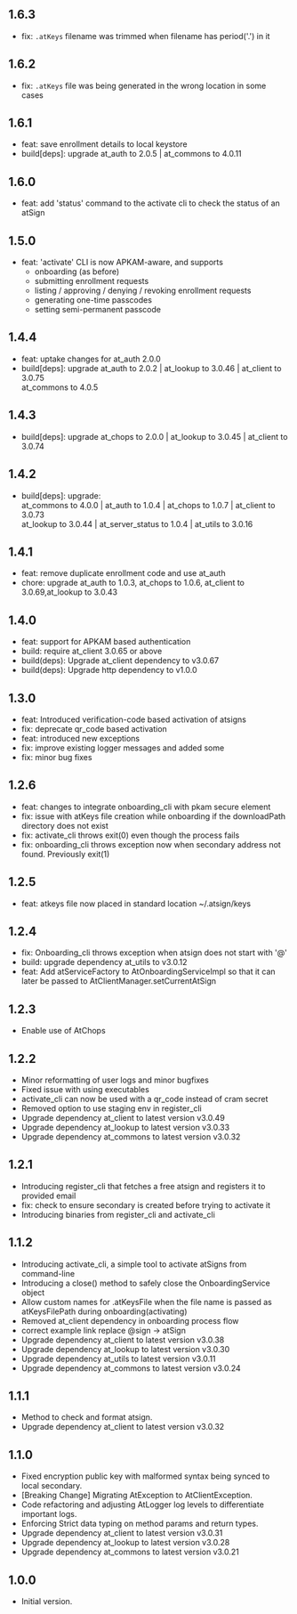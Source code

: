 ## 1.6.3
- fix: `.atKeys` filename was trimmed when filename has period('.') in it
## 1.6.2
- fix: `.atKeys` file was being generated in the wrong location in some cases
## 1.6.1
- feat: save enrollment details to local keystore
- build[deps]: upgrade at_auth to 2.0.5 | at_commons to 4.0.11
## 1.6.0
- feat: add 'status' command to the activate cli to check the status of an 
  atSign
## 1.5.0
- feat: 'activate' CLI is now APKAM-aware, and supports 
  - onboarding (as before)
  - submitting enrollment requests
  - listing / approving / denying / revoking enrollment requests
  - generating one-time passcodes
  - setting semi-permanent passcode
## 1.4.4
- feat: uptake changes for at_auth 2.0.0
- build[deps]: upgrade at_auth to 2.0.2 | at_lookup to 3.0.46 | at_client to 3.0.75 \
  at_commons to 4.0.5
## 1.4.3
- build[deps]: upgrade at_chops to 2.0.0 | at_lookup to 3.0.45 | at_client to 3.0.74
## 1.4.2
- build[deps]: upgrade: \
    at_commons to 4.0.0 | at_auth to 1.0.4 | at_chops to 1.0.7 | at_client to 3.0.73 \
    at_lookup to 3.0.44 | at_server_status to 1.0.4 | at_utils to 3.0.16
## 1.4.1
- feat: remove duplicate enrollment code and use at_auth
- chore: upgrade at_auth to 1.0.3, at_chops to 1.0.6, at_client to 3.0.69,at_lookup to 3.0.43
## 1.4.0
- feat: support for APKAM based authentication
- build: require at_client 3.0.65 or above
- build(deps): Upgrade at_client dependency to v3.0.67
- build(deps): Upgrade http dependency to v1.0.0
## 1.3.0
- feat: Introduced verification-code based activation of atsigns
- fix: deprecate qr_code based activation
- feat: introduced new exceptions
- fix: improve existing logger messages and added some
- fix: minor bug fixes
## 1.2.6
- feat: changes to integrate onboarding_cli with pkam secure element
- fix: issue with atKeys file creation while onboarding if the downloadPath directory does not exist
- fix: activate_cli throws exit(0) even though the process fails
- fix: onboarding_cli throws exception now when secondary address not found. Previously exit(1)
## 1.2.5
- feat: atkeys file now placed in standard location ~/.atsign/keys
## 1.2.4
- fix: Onboarding_cli throws exception when atsign does not start with '@'
- build: upgrade dependency at_utils to v3.0.12
- feat: Add atServiceFactory to AtOnboardingServiceImpl so that it can later be passed to AtClientManager.setCurrentAtSign 
## 1.2.3
- Enable use of AtChops
## 1.2.2
- Minor reformatting of user logs and minor bugfixes
- Fixed issue with using executables
- activate_cli can now be used with a qr_code instead of cram secret
- Removed option to use staging env in register_cli
- Upgrade dependency at_client to latest version v3.0.49
- Upgrade dependency at_lookup to latest version v3.0.33
- Upgrade dependency at_commons to latest version v3.0.32
## 1.2.1
- Introducing register_cli that fetches a free atsign and registers it to provided email
- fix: check to ensure secondary is created before trying to activate it
- Introducing binaries from register_cli and activate_cli
## 1.1.2
- Introducing activate_cli, a simple tool to activate atSigns from command-line
- Introducing a close() method to safely close the OnboardingService object
- Allow custom names for .atKeysFile when the file name is passed as atKeysFilePath during onboarding(activating)
- Removed at_client dependency in onboarding process flow
- correct example link replace @sign -> atSign
- Upgrade dependency at_client to latest version v3.0.38
- Upgrade dependency at_lookup to latest version v3.0.30
- Upgrade dependency at_utils to latest version v3.0.11
- Upgrade dependency at_commons to latest version v3.0.24
## 1.1.1
- Method to check and format atsign.
- Upgrade dependency at_client to latest version v3.0.32
## 1.1.0
- Fixed encryption public key with malformed syntax being synced to local secondary.
- [Breaking Change] Migrating AtException to AtClientException.
- Code refactoring and adjusting AtLogger log levels to differentiate important logs.
- Enforcing Strict data typing on method params and return types.
- Upgrade dependency at_client to latest version v3.0.31
- Upgrade dependency at_lookup to latest version v3.0.28
- Upgrade dependency at_commons to latest version v3.0.21
## 1.0.0
- Initial version.
